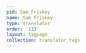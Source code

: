 ```yaml
---
pid: Sam_Friskey
name: Sam Friskey
type: translator
order: '133'
layout: tagpage
collection: translator_tags
---
```

